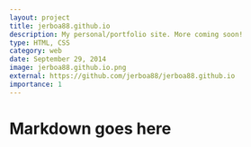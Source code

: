 ```yaml
---
layout: project
title: jerboa88.github.io
description: My personal/portfolio site. More coming soon!
type: HTML, CSS
category: web
date: September 29, 2014
image: jerboa88.github.io.png
external: https://github.com/jerboa88/jerboa88.github.io
importance: 1
---
```

# Markdown goes here
